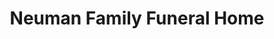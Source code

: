 ---
title: "Neuman Family Funeral Home"
url: /bancroft/neuman-family-funeral-home/
shop: funeral directors
---